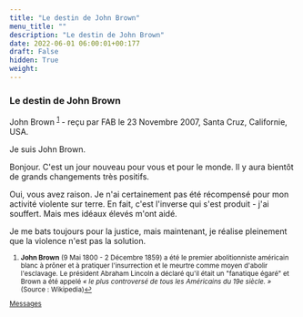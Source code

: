 ```yaml
---
title: "Le destin de John Brown"
menu_title: ""
description: "Le destin de John Brown"
date: 2022-06-01 06:00:01+00:177
draft: False
hidden: True
weight:
---
```

### Le destin de John Brown

John Brown <sup id="a1">[1](#f1)</sup> - reçu par FAB le 23 Novembre 2007, Santa Cruz, Californie, USA.

Je suis John Brown.

Bonjour. C'est un jour nouveau pour vous et pour le monde. Il y aura bientôt de grands changements très positifs.

Oui, vous avez raison. Je n'ai certainement pas été récompensé pour mon activité violente sur terre. En fait, c'est l'inverse qui s'est produit - j'ai souffert. Mais mes idéaux élevés m'ont aidé.

Je me bats toujours pour la justice, mais maintenant, je réalise pleinement que la violence n'est pas la solution.
<small>

1. <large id="f1"> **John Brown** (9 Mai 1800 - 2 Décembre 1859) a été le premier abolitionniste américain blanc à prôner et à pratiquer l'insurrection et le meurtre comme moyen d'abolir l'esclavage. Le président Abraham Lincoln a déclaré qu'il était un "fanatique égaré" et Brown a été appelé *« le plus controversé de tous les Américains du 19e siècle. »* (Source : Wikipedia)[↩](#a1) 

[Messages](/fr-contemporary-messages/fr-contemporary-messages-by-date-order/fr-contemporary-messages-2007)